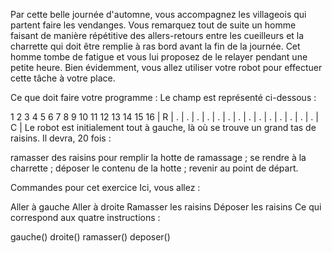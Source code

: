 Par cette belle journée d'automne, vous accompagnez les villageois qui partent faire les vendanges. Vous remarquez tout de suite un homme faisant de manière répétitive des allers-retours entre les cueilleurs et la charrette qui doit être remplie à ras bord avant la fin de la journée. Cet homme tombe de fatigue et vous lui proposez de le relayer pendant une petite heure. Bien évidemment, vous allez utiliser votre robot pour effectuer cette tâche à votre place.

Ce que doit faire votre programme :
Le champ est représenté ci-dessous :

  1   2   3   4   5   6   7   8   9   10  11  12  13  14  15  16
| R | . | . | . | . | . | . | . | . | . | . | . | . | . | . | C |
Le robot est initialement tout à gauche, là où se trouve un grand tas de raisins. Il devra, 20 fois :

ramasser des raisins pour remplir la hotte de ramassage ;
se rendre à la charrette ;
déposer le contenu de la hotte ;
revenir au point de départ.

Commandes pour cet exercice
Ici, vous allez :

Aller à gauche
Aller à droite
Ramasser les raisins
Déposer les raisins
Ce qui correspond aux quatre instructions :

gauche()
droite()
ramasser()
deposer()